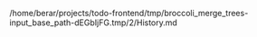 /home/berar/projects/todo-frontend/tmp/broccoli_merge_trees-input_base_path-dEGbIjFG.tmp/2/History.md